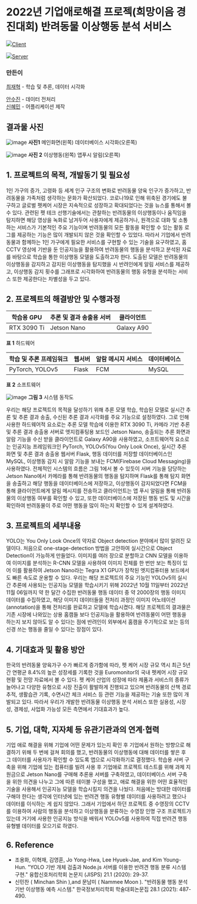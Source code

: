 # 2022년 기업애로해결 프로젝(희망이음 경진대회) 반려동물 이상행동 분석 서비스

[<img src="https://img.shields.io/badge/github-181717?style=for-the-badge&logo=github&logoColor=white">Client](https://github.com/There-is-no-such-thing-as-a-bad-dog/DOOOGG)


[<img src="https://img.shields.io/badge/github-181717?style=for-the-badge&logo=github&logoColor=white">Server](https://github.com/There-is-no-such-thing-as-a-bad-dog/yolov5_flask_jetson-nano)

### 만든이

[최재혁](https://github.com/jjaegii) - 학습 및 추론, 데이터 시각화<div/>
[안수진](https://github.com/ssuzyn) - 데이터 전처리<div/>
[신혜민](https://github.com/heymin2) - 어플리케이션 제작<div/>

## 결과물 사진
![image](https://user-images.githubusercontent.com/77189999/207287530-6dc6867e-1191-4e48-98bc-4503942fc70e.png)
**사진1** 메인화면(왼쪽) 데이터베이스 시각화(오른쪽) <div/>
![image](https://user-images.githubusercontent.com/77189999/207287577-a94a0f2a-987b-4473-8eec-dcfc3af855cf.png)
**사진 2** 이상행동(왼쪽) 앱푸시 알림(오른쪽)


## 1. 프로젝트의 목적, 개발동기 및 필요성
 1인 가구의 증가, 고령화 등 세계 인구 구조의 변화로 반려동물 양육 인구가 증가하고, 반려동물을 가족처럼 생각하는 문화가 확산되었다. 코로나19로 인해 위축된 경기에도 불구하고 글로벌 펫케어 시장은 지속적으로 성장하고 확대되었다는 것을 뉴스를 통해서 볼 수 있다. 관련된 펫 테크 선행기술에서는 관찰하는 반려동물의 이상행동이나 움직임을 탐지하면 해당 영상을 녹화로 남겨두어 사용자에게 제공하거나, 원격으로 대화 및 소통하는 서비스가 기본적인 주요 기능이며 반려동물의 모든 활동을 확인할 수 있는 활동 로그를 제공하는 기능은 많이 개발되지 않은 것을 확인할 수 있었다.
 따라서 기업에서 반려동물과 함께하는 1인 가구에게 필요한 서비스를 구현할 수 있는 기술을 요구하였고, 홈 CCTV 영상에 기반을 둔 인공지능을 활용하여 반려동물의 행동을 분석하고 분석된 자료를 바탕으로 학습을 통한 이상행동 모델을 도출하고자 한다. 도출된 모델은 반려동물의 이상행동을 감지하고 감지된 이상행동을 탐지했을 시 반려인에게 알림 서비스를 제공하고, 이상행동 감지 횟수를 그래프로 시각화하여 반려동물의 행동 유형을 분석하는 서비스 또한 제공한다는 차별성을 두고 있다.
 
## 2. 프로젝트의 해결방안 및 수행과정
|**학습용 GPU**|**추론 및 결과 송출용 서버**|**클라이언트**|
|---|---|---|
|RTX 3090 Ti|Jetson Nano|Galaxy A90|
**표 1** 하드웨어


|**학습 및 추론 프레임워크**|**웹서버**|**알람 메시지 서비스**|**데이터베이스**|
|---|---|---|---|
|PyTorch, YOLOv5|Flask|FCM|MySQL|
**표 2** 소프트웨어


![image](https://user-images.githubusercontent.com/77189999/207277824-723d2a4b-9d75-4fdb-9276-615ac4f79dc3.png)
**그림 3** 시스템 동작도

우리는 해당 프로젝트의 목적을 달성하기 위해 추론 모델 학습, 학습된 모델로 실시간 추론 및 추론 결과 송출, 수신된 추론 결과 시각화를 주요 기능으로 설정하였다.
 그로 인해 사용한 하드웨어적 요소로는 추론 모델 학습에 이용한 RTX 3090 Ti, 카메라 기반 추론 및 추론 결과 송출용 서버로 엣지컴퓨팅용 보드인 Jetson Nano, 송출되는 추론 화면과 알람 기능을 수신 받을 클라이언트로 Galaxy A90을 사용하였고, 소프트웨어적 요소로는 인공지능 프레임워크인 PyTorch, YOLOv5(You Only Look Once), 실시간 추론 화면 및 추론 결과 송출용 웹서버 Flask, 행동 데이터를 저장할 데이터베이스인 MySQL, 이상행동 감지 시 알람 기능을 보내는 FCM(Firebase Cloud Messaging)을 사용하였다.
 전체적인 시스템의 흐름은 그림 1에서 볼 수 있듯이 서버 기능을 담당하는 Jetson Nano에서 카메라를 통해 반려동물의 행동을 탐지하며 Flask를 통해 탐지 화면을 송출하고 해당 행동을 데이터베이스에 저장하고, 이상행동이 감지되었다면 FCM을 통해 클라이언트에게 알림 메시지를 전송하고 클라이언트는 앱 푸시 알림을 통해 반려동물의 이상행동 여부를 확인할 수 있고, 또한 데이터베이스에 저장된 행동 빈도 및 시간을 확인하여 반려동물이 주로 어떤 행동을 많이 하는지 확인할 수 있게 설계하였다.

## 3. 프로젝트의 세부내용
 YOLO는 You Only Look Once의 약자로 Object detection 분야에서 많이 알려진 모델이다.
처음으로 one-stage-detection 방법을 고안하여 실시간으로 Object Detection이 가능하게 만들었다. 이미지를 여러 장으로 분할하고 CNN 모델을 이용하여 이미지를 분석하는 R-CNN 모델을 사용하여 이미지 전체를 한 번만 보는 특징이 있어 이를 활용하여 Jetson Nano라는 Tegra X1 GPU가 장착된 엣지컴퓨터용 보드에서도 빠른 속도로 운용할 수 있다.
 우리는 해당 프로젝트의 주요 기능인 YOLOv5의 실시간 추론에 사용되는 인공지능 모델을 학습시키기 위해 2022년 10월 11일부터 2022년 11월 06일까지 약 한 달간 수집한 반려동물 행동 데이터 중 약 2000장의 행동 이미지 데이터를 수집하였고, 해당 이미지 데이터들을 전처리 과정인 이미지 어노테이션(annotation)을 통해 전처리를 완료하고 모델에 학습시켰다.
 해당 프로젝트의 결과물은 기존 시장에 나와있는 상용 홈캠들 보다 인공지능을 활용하여 반려동물이 어떤 행동을 하는지 보지 않아도 알 수 있다는 점에 반려인이 외부에서 홈캠을 주기적으로 보는 등의 신경 쓰는 행동을 줄일 수 있다는 장점이 있다.
 
 ## 4. 기대효과 및 활용 방안
  한국의 반려동물 양육가구 수가 빠르게 증가함에 따라, 펫 케어 시장 규모 역시 최근 5년간 연평균 8.4%의 높은 성장세를 기록한 것을 Euromonitor의 국내 펫케어 시장 규모 현황 및 전망 자료에서 볼 수 있다. 펫 케어 산업의 성장에 따라 제품과 서비스의 종류가 늘어나고 다양한 유형으로 시장 진출이 활발하게 진행되고 있으며 반려동물의 산책 경로 추적, 생활습관 기록, 수면시간 체크 서비스 등 관련 기능을 제공하는 기술 또한 많이 개발되고 있다. 따라서 우리가 개발한 반려동물 이상행동 분석 서비스 또한 실용성, 시장성, 경제성, 사업화 가능성 모든 측면에서 기대효과가 높다.
  
## 5. 기업, 대학, 지자체 등 유관기관과의 연계·협력
 기업 애로 해결을 위해 기업에 어떤 문제가 있는지 확인 후 기업에서 원하는 방향으로 해결하기 위해 두 번에 걸쳐 회의를 했고, 반려동물의 이상행동에 대해 데이터를 쌓은 후 그 데이터를 사용자가 확인할 수 있도록 앱으로 시각화하기로 결정했다. 학습용 서버 구축을 위해 기업에 있는 컴퓨터를 빌려 사용 후 기업애로 프로젝트 테스트를 위해 과제 지원금으로 Jetson Nano를 구매해 추론용 서버를 구축하였고, 데이터베이스 서버 구축을 위한 의견을 나누고 그에 따른 테이블 구성을 했고, 애로 해결을 위한 어떤 효율적인 기술을 사용해서 인공지능 모델을 학습시킬지 의견을 나눴다. 처음에는 방대한 데이터를 구해야 한다는 생각에 인터넷에 있는 반려견 행동 유형별 데이터를 사용하려고 했으나 데이터를 이식하는 게 쉽지 않았다. 그래서 기업에서 하던 프로젝트 중 수영장의 CCTV를 이용하여 사람의 행동을 분석하고 이상행동을 분류하는 수영장 인명 구조 프로젝트가 있는데 거기에 사용한 인공지능 방식을 배워서 YOLOv5를 사용하여 직접 반려견 행동 유형별 데이터를 모으기로 하였다. 
 
 ## 6. Reference
- 조용화, 이혁재, 김영훈, Jo Yong-Hwa, Lee Hyuek-Jae, and Kim Young-Hun. "YOLO 기반 개체 검출과 Node.js 서버를 이용한 반려견 행동 분류 시스템 구현." 융합신호처리학회 논문지 (JISPS) 21.1 (2020): 29-37.
- 신민찬 ( Minchan Shin ),and 문남미 ( Nammee Moon ). "반려동물 행동 분석 기반 이상행동 예측 시스템." 한국정보처리학회 학술대회논문집 28.1 (2021): 487-490.
